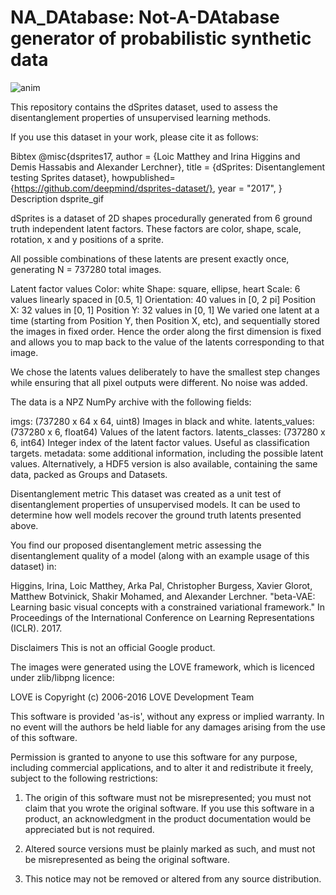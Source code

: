 # NA_DAtabase: Not-A-DAtabase generator of probabilistic synthetic data 

![anim](https://github.com/user-attachments/assets/22cff88b-ac69-4542-81b3-13318474b0a3)

This repository contains the dSprites dataset, used to assess the disentanglement properties of unsupervised learning methods.

If you use this dataset in your work, please cite it as follows:

Bibtex
@misc{dsprites17,
author = {Loic Matthey and Irina Higgins and Demis Hassabis and Alexander Lerchner},
title = {dSprites: Disentanglement testing Sprites dataset},
howpublished= {https://github.com/deepmind/dsprites-dataset/},
year = "2017",
}
Description
dsprite_gif

dSprites is a dataset of 2D shapes procedurally generated from 6 ground truth independent latent factors. These factors are color, shape, scale, rotation, x and y positions of a sprite.

All possible combinations of these latents are present exactly once, generating N = 737280 total images.

Latent factor values
Color: white
Shape: square, ellipse, heart
Scale: 6 values linearly spaced in [0.5, 1]
Orientation: 40 values in [0, 2 pi]
Position X: 32 values in [0, 1]
Position Y: 32 values in [0, 1]
We varied one latent at a time (starting from Position Y, then Position X, etc), and sequentially stored the images in fixed order. Hence the order along the first dimension is fixed and allows you to map back to the value of the latents corresponding to that image.

We chose the latents values deliberately to have the smallest step changes while ensuring that all pixel outputs were different. No noise was added.

The data is a NPZ NumPy archive with the following fields:

imgs: (737280 x 64 x 64, uint8) Images in black and white.
latents_values: (737280 x 6, float64) Values of the latent factors.
latents_classes: (737280 x 6, int64) Integer index of the latent factor values. Useful as classification targets.
metadata: some additional information, including the possible latent values.
Alternatively, a HDF5 version is also available, containing the same data, packed as Groups and Datasets.

Disentanglement metric
This dataset was created as a unit test of disentanglement properties of unsupervised models. It can be used to determine how well models recover the ground truth latents presented above.

You find our proposed disentanglement metric assessing the disentanglement quality of a model (along with an example usage of this dataset) in:

Higgins, Irina, Loic Matthey, Arka Pal, Christopher Burgess, Xavier Glorot, Matthew Botvinick, Shakir Mohamed, and Alexander Lerchner. "beta-VAE: Learning basic visual concepts with a constrained variational framework." In Proceedings of the International Conference on Learning Representations (ICLR). 2017.

Disclaimers
This is not an official Google product.

The images were generated using the LOVE framework, which is licenced under zlib/libpng licence:

LOVE is Copyright (c) 2006-2016 LOVE Development Team

This software is provided 'as-is', without any express or implied
warranty. In no event will the authors be held liable for any damages
arising from the use of this software.

Permission is granted to anyone to use this software for any purpose,
including commercial applications, and to alter it and redistribute it
freely, subject to the following restrictions:

1. The origin of this software must not be misrepresented; you must not
claim that you wrote the original software. If you use this software
in a product, an acknowledgment in the product documentation would be
appreciated but is not required.

2. Altered source versions must be plainly marked as such, and must not be
misrepresented as being the original software.

3. This notice may not be removed or altered from any source
distribution.
